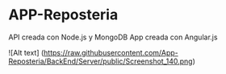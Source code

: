 # APP-Reposteria 
API creada con Node.js y MongoDB
App creada con Angular.js


![Alt text] (https://raw.githubusercontent.com/App-Reposteria/BackEnd/Server/public/Screenshot_140.png)
